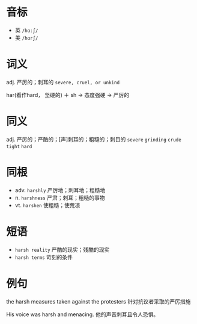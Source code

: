 # 音标

- 英 `/hɑːʃ/`
- 美 `/hɑrʃ/`

# 词义

adj. 严厉的；刺耳的
`severe, cruel, or unkind`



har(看作hard， 坚硬的) ＋ sh → 态度强硬 → 严厉的

# 同义

adj. 严厉的；严酷的；[声]刺耳的；粗糙的；刺目的
`severe` `grinding` `crude` `tight` `hard`

# 同根

- adv. `harshly` 严厉地；刺耳地；粗糙地
- n. `harshness` 严肃；刺耳；粗糙的事物
- vt. `harshen` 使粗糙；使荒凉

# 短语

- `harsh reality` 严酷的现实；残酷的现实
- `harsh terms` 苛刻的条件

# 例句

the harsh measures taken against the protesters
针对抗议者采取的严厉措施

His voice was harsh and menacing.
他的声音刺耳且令人恐惧。


